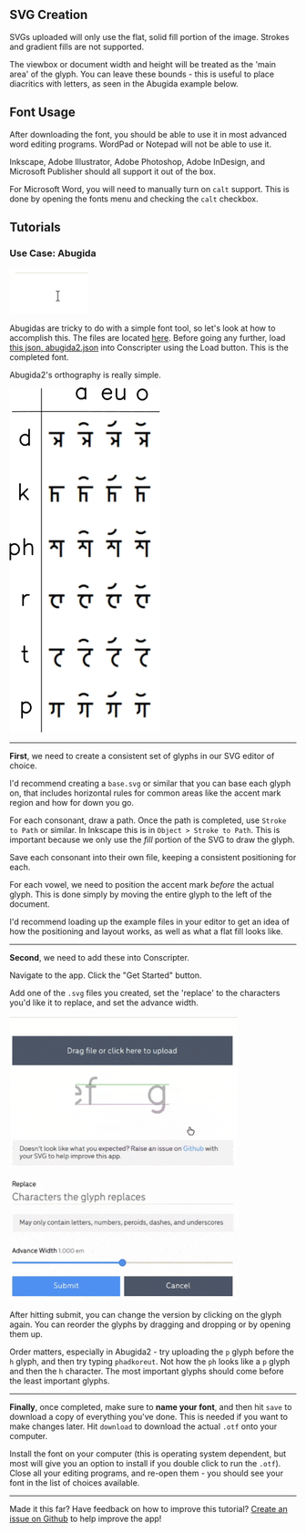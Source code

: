 ## SVG Creation

SVGs uploaded will only use the flat, solid fill portion of the image. Strokes and gradient fills are not supported.

The viewbox or document width and height will be treated as the 'main area' of the glyph. You can leave these bounds - this is useful to place diacritics with letters, as seen in the Abugida example below.

## Font Usage

After downloading the font, you should be able to use it in most advanced word editing programs. WordPad or Notepad will not be able to use it.

Inkscape, Adobe Illustrator, Adobe Photoshop, Adobe InDesign, and Microsoft Publisher should all support it out of the box.

For Microsoft Word, you will need to manually turn on `calt` support. This is done by opening the fonts menu and checking the `calt` checkbox.

## Tutorials

### Use Case: Abugida

![Abugida2 - Phadkoreut](/static/how-to/abugida2/phadkoreut.gif)

Abugidas are tricky to do with a simple font tool, so let's look at how to accomplish this. The files are located [here](https://github.com/dougrich/conscripter/tree/master/tests/abugida2). Before going any further, load [this json, abugida2.json](https://raw.githubusercontent.com/dougrich/conscripter/master/tests/abugida2/abugida2.json) into Conscripter using the Load button. This is the completed font.

Abugida2's orthography is really simple.

![Abugida2 - Orthography](/static/how-to/abugida2/orthography.png)

---

__First__, we need to create a consistent set of glyphs in our SVG editor of choice. 

I'd recommend creating a `base.svg` or similar that you can base each glyph on, that includes horizontal rules for common areas like the accent mark region and how for down you go.

For each consonant, draw a path. Once the path is completed, use `Stroke to Path` or similar. In Inkscape this is in `Object > Stroke to Path`. This is important because we only use the _fill_ portion of the SVG to draw the glyph.

Save each consonant into their own file, keeping a consistent positioning for each.

For each vowel, we need to position the accent mark _before_ the actual glyph. This is done simply by moving the entire glyph to the left of the document.

I'd recommend loading up the example files in your editor to get an idea of how the positioning and layout works, as well as what a flat fill looks like.

---

__Second__, we need to add these into Conscripter.

Navigate to the app. Click the "Get Started" button.

Add one of the `.svg` files you created, set the 'replace' to the characters you'd like it to replace, and set the advance width.

![Abugida2 - Example uploading the d glyph](/static/how-to/abugida2/upload-d.gif)

After hitting submit, you can change the version by clicking on the glyph again. You can reorder the glyphs by dragging and dropping or by opening them up.

Order matters, especially in Abugida2 - try uploading the `p` glyph before the `h` glyph, and then try typing `phadkoreut`. Not how the `ph` looks like a `p` glyph and then the `h` character. The most important glyphs should come before the least important glyphs.

---

__Finally__, once completed, make sure to __name your font__, and then hit `save` to download a copy of everything you've done. This is needed if you want to make changes later. Hit `download` to download the actual `.otf` onto your computer.

Install the font on your computer (this is operating system dependent, but most will give you an option to install if you double click to run the `.otf`). Close all your editing programs, and re-open them - you should see your font in the list of choices available.

---

Made it this far? Have feedback on how to improve this tutorial? [Create an issue on Github](https://github.com/dougrich/conscripter/issues/new) to help improve the app!

